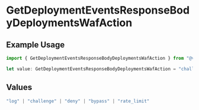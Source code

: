 # GetDeploymentEventsResponseBodyDeploymentsWafAction

## Example Usage

```typescript
import { GetDeploymentEventsResponseBodyDeploymentsWafAction } from "@vercel/sdk/models/operations";

let value: GetDeploymentEventsResponseBodyDeploymentsWafAction = "challenge";
```

## Values

```typescript
"log" | "challenge" | "deny" | "bypass" | "rate_limit"
```